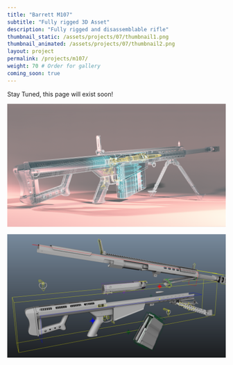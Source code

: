 ```yaml
---
title: "Barrett M107"
subtitle: "Fully rigged 3D Asset"
description: "Fully rigged and disassemblable rifle"
thumbnail_static: /assets/projects/07/thumbnail1.png
thumbnail_animated: /assets/projects/07/thumbnail2.png
layout: project
permalink: /projects/m107/
weight: 70 # Order for gallery
coming_soon: true
---
```


Stay Tuned, this page will exist soon!

[![M107](/assets/projects/07/thumbnail1.png)](/assets/projects/07/thumbnail1.png)

[![M107](/assets/projects/07/thumbnail2.png)](/assets/projects/07/thumbnail2.png)
